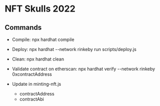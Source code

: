 # NFT Skulls 2022

## Commands

- Compile: npx hardhat compile
- Deploy: npx hardhat --network rinkeby run scripts/deploy.js
- Clean: npx hardhat clean
- Validate contract on etherscan: npx hardhat verify --network rinkeby 0xcontractAddress

- Update in minting-nft.js
  - contractAddress
  - contractAbi

